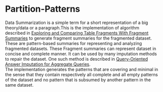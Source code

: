 # Partition-Patterns
Data Summarization is a simple term for a short representation of a big theory/data or a paragraph.This is the implementation of algorithm described in [Exploring and Comparing Table Fragments With Fragment Summaries](https://www.researchgate.net/publication/335961828_Exploring_and_Comparing_Table_Fragments_With_Fragment_Summaries) to generate fragment summaries for the fragmented dataset. These are pattern-based summaries for representing and analyzing fragmented datasets. These Fragment summaries can represent dataset in concise and complete manner. It can be used by many imputation methods to repair the dataset. One such method is described in [Query-Oriented Answer Imputation for Aggregate Queries](https://www.researchgate.net/publication/335437648_Query-Oriented_Answer_Imputation_for_Aggregate_Queries).
</br>
The implementation generates the patterns that are covering and minimal in the sense that they contain respectively all complete and all empty patterns of the dataset and no pattern that is subsumed by another pattern in the same dataset.
